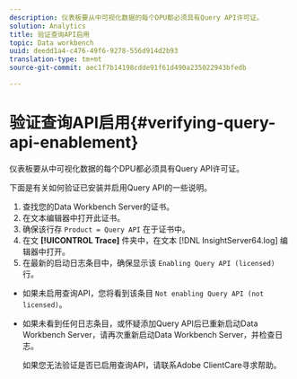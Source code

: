 ```yaml
---
description: 仪表板要从中可视化数据的每个DPU都必须具有Query API许可证。
solution: Analytics
title: 验证查询API启用
topic: Data workbench
uuid: deedd1a4-c476-49f6-9278-556d914d2b93
translation-type: tm+mt
source-git-commit: aec1f7b14198cdde91f61d490a235022943bfedb

---
```



# 验证查询API启用{#verifying-query-api-enablement}

仪表板要从中可视化数据的每个DPU都必须具有Query API许可证。

下面是有关如何验证已安装并启用Query API的一些说明。

1. 查找您的Data Workbench Server的证书。
1. 在文本编辑器中打开此证书。
1. 确保该行存 `Product = Query API` 在于证书中。
1. 在文 **[!UICONTROL Trace]** 件夹中，在文本 [!DNL InsightServer64.log] 编辑器中打开。
1. 在最新的启动日志条目中，确保显示该 `Enabling Query API (licensed)` 行。

* 如果未启用查询API，您将看到该条目 `Not enabling Query API (not licensed)`。
* 如果未看到任何日志条目，或怀疑添加Query API后已重新启动Data Workbench Server，请再次重新启动Data Workbench Server，并检查日志。

   如果您无法验证是否已启用查询API，请联系Adobe ClientCare寻求帮助。
